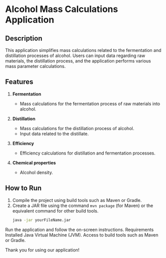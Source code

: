 # Alcohol Mass Calculations Application

## Description
This application simplifies mass calculations related to the fermentation and distillation processes of alcohol. Users can input data regarding raw materials, the distillation process, and the application performs various mass parameter calculations.

## Features
1. **Fermentation**
    - Mass calculations for the fermentation process of raw materials into alcohol.

2. **Distillation**
    - Mass calculations for the distillation process of alcohol.
    - Input data related to the distillate.

3. **Efficiency**
    - Efficiency calculations for distillation and fermentation processes.
   
4. **Chemical properties**
    - Alcohol density.
## How to Run
1. Compile the project using build tools such as Maven or Gradle.
2. Create a JAR file using the command `mvn package` (for Maven) or the equivalent command for other build tools.
   ```bash
   java -jar yourFileName.jar
Run the application and follow the on-screen instructions.
Requirements
Installed Java Virtual Machine (JVM).
Access to build tools such as Maven or Gradle.


Thank you for using our application!